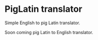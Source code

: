 # PigLatin translator

Simple English to pig Latin translator. 

Soon coming pig Latin to English translator.


